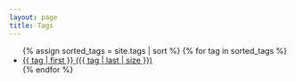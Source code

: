 ```yaml
---
layout: page
title: Tags
---
```

<ul class="tag-cloud">
{% assign sorted_tags = site.tags | sort %}
{% for tag in sorted_tags %}
  <li style="font-size: {{ tag | last | size | times: 4 | plus: 80  }}%">
    <a href="/tags/{{ tag | first }}">
      {{ tag | first }} ({{ tag | last | size }})
    </a>
  </li>
{% endfor %}
</ul>
